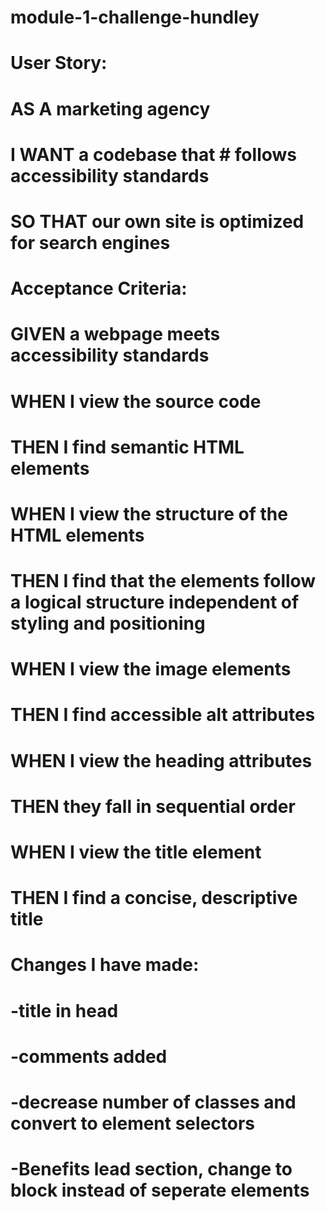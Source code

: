 # module-1-challenge-hundley
# User Story: 
# AS A marketing agency
# I WANT a codebase that # follows accessibility standards
# SO THAT our own site is optimized for search engines


# Acceptance Criteria:
# GIVEN a webpage meets accessibility standards
# WHEN I view the source code
# THEN I find semantic HTML elements

# WHEN I view the structure of the HTML elements
# THEN I find that the elements follow a logical structure independent of styling and positioning

# WHEN I view the image elements
# THEN I find accessible alt attributes

# WHEN I view the heading attributes
# THEN they fall in sequential order

# WHEN I view the title element
# THEN I find a concise, descriptive title



# Changes I have made: 
# -title in head
# -comments added
# -decrease number of classes and convert to element selectors
# -Benefits lead section, change to block instead of seperate elements